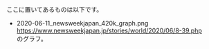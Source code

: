 ここに置いてあるものは以下です。

- 2020-06-11_newsweekjapan_420k_graph.png<br>
  https://www.newsweekjapan.jp/stories/world/2020/06/8-39.php<br>
  のグラフ。

